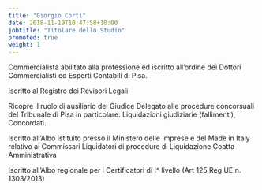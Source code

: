 ```yaml
---
title: "Giorgio Corti"
date: 2018-11-19T10:47:58+10:00
jobtitle: "Titolare dello Studio"
promoted: true
weight: 1
---
```


Commercialista abilitato alla professione ed iscritto all’ordine dei Dottori Commercialisti ed Esperti Contabili di Pisa. 

Iscritto al Registro dei Revisori Legali

Ricopre il ruolo di ausiliario del Giudice Delegato alle procedure concorsuali del Tribunale di Pisa in particolare: Liquidazioni giudiziarie (fallimenti), Concordati.

Iscritto all’Albo istituito presso il Ministero delle Imprese e del Made in Italy relativo ai Commissari Liquidatori di procedure di Liquidazione Coatta Amministrativa

Iscritto all’Albo regionale per i Certificatori di I^ livello (Art 125 Reg UE n. 1303/2013)
